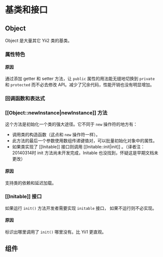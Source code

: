 基类和接口
===========================

Object
------

Object 是大量其它 Yii2 类的基类。

### 属性特色

#### 原因

通过添加 getter 和 setter 方法，让 `public` 属性的用法能无缝地切换到 `private` 和 `protected` 而不必去修改 API。减少了冗余代码，性能开销也没有明显增加。

### 回调函数和表达式

### [[Object::newInstance|newInstance]] 方法

这个方法是初始化一个类的强大途径。它不同于 `new` 操作符的地方有：

- 调用类的构造函数（这点和 `new` 操作符一样）。
- 此方法的最后一个参数使用数组传递键值对，可以批量初始化对象中的属性。
- 如果类实现了 [[Initable]]  接口则调用 [[Initable::init|init]] 。（译者注：20140314时 init 方法尚未开发完成，Initable 也没找到，怀疑这是早期文档未更改）

#### 原因

支持类的依赖和延迟加载。

### [[Initable]] 接口

如果运行 `init()` 方法开发者需要实现 `initable` 接口， 如果不运行则不必实现。

#### 原因

标识出哪里调用了 `init()` 哪里没有。比 Yii1 更直观。

组件
---------

